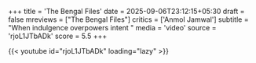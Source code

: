 +++
title = 'The Bengal Files'
date = 2025-09-06T23:12:15+05:30
draft = false
mreviews = ["The Bengal Files"]
critics = ['Anmol Jamwal']
subtitle = "When indulgence overpowers intent "
media = 'video'
source = 'rjoL1JTbADk'
score = 5.5
+++

{{< youtube id="rjoL1JTbADk" loading="lazy" >}}
